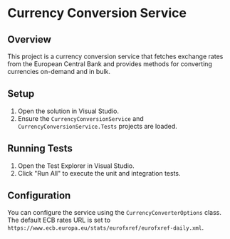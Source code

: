# Currency Conversion Service

## Overview
This project is a currency conversion service that fetches exchange rates from the European Central Bank and provides methods for converting currencies on-demand and in bulk.

## Setup
1. Open the solution in Visual Studio.
2. Ensure the `CurrencyConversionService` and `CurrencyConversionService.Tests` projects are loaded.

## Running Tests
1. Open the Test Explorer in Visual Studio.
2. Click "Run All" to execute the unit and integration tests.

## Configuration
You can configure the service using the `CurrencyConverterOptions` class. The default ECB rates URL is set to `https://www.ecb.europa.eu/stats/eurofxref/eurofxref-daily.xml`.
